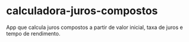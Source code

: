 # calculadora-juros-compostos
 App que calcula juros compostos a partir de valor inicial, taxa de juros e tempo de rendimento.
